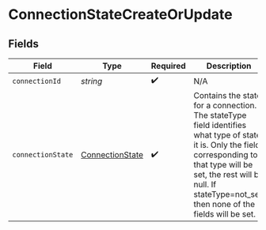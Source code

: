 # ConnectionStateCreateOrUpdate


## Fields

| Field                                                                                                                                                                                                                                  | Type                                                                                                                                                                                                                                   | Required                                                                                                                                                                                                                               | Description                                                                                                                                                                                                                            |
| -------------------------------------------------------------------------------------------------------------------------------------------------------------------------------------------------------------------------------------- | -------------------------------------------------------------------------------------------------------------------------------------------------------------------------------------------------------------------------------------- | -------------------------------------------------------------------------------------------------------------------------------------------------------------------------------------------------------------------------------------- | -------------------------------------------------------------------------------------------------------------------------------------------------------------------------------------------------------------------------------------- |
| `connectionId`                                                                                                                                                                                                                         | *string*                                                                                                                                                                                                                               | :heavy_check_mark:                                                                                                                                                                                                                     | N/A                                                                                                                                                                                                                                    |
| `connectionState`                                                                                                                                                                                                                      | [ConnectionState](../../models/shared/connectionstate.md)                                                                                                                                                                              | :heavy_check_mark:                                                                                                                                                                                                                     | Contains the state for a connection. The stateType field identifies what type of state it is. Only the field corresponding to that type will be set, the rest will be null. If stateType=not_set, then none of the fields will be set. |